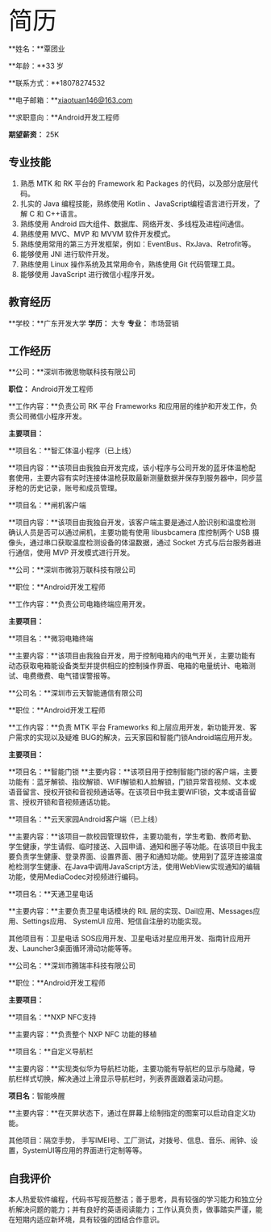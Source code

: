 <font size=7>简历</font>

**姓名：**覃团业

**年龄：**33 岁

**联系方式：**18078274532

**电子邮箱：**xiaotuan146@163.com

**求职意向：**Android开发工程师

**期望薪资：** 25K

## 专业技能

1. 熟悉 MTK 和 RK 平台的 Framework 和 Packages 的代码，以及部分底层代码。
2. 扎实的 Java 编程技能，熟练使用 Kotlin 、JavaScript编程语言进行开发，了解 C 和 C++语言。
3. 熟练使用 Android 四大组件、数据库、网络开发、多线程及进程间通信。
4. 熟练使用 MVC、MVP 和 MVVM 软件开发模式。
5. 熟练使用常用的第三方开发框架，例如：EventBus、RxJava、Retrofit等。
6. 能够使用 JNI 进行软件开发。
7. 熟练使用 Linux 操作系统及其常用命令，熟练使用 Git 代码管理工具。
8. 能够使用 JavaScript 进行微信小程序开发。



## 教育经历

**学校：**广东开发大学             **学历：** 大专               **专业：** 市场营销



## 工作经历



**公司：**深圳市微思物联科技有限公司

**职位：** Android开发工程师

**工作内容：**负责公司 RK 平台 Frameworks 和应用层的维护和开发工作，负责公司微信小程序开发。

**主要项目：**

**项目名：**智汇体温小程序（已上线）

**项目内容：**该项目由我独自开发完成，该小程序与公司开发的蓝牙体温枪配套使用，主要内容有实时连接体温枪获取最新测量数据并保存到服务器中，同步蓝牙枪的历史记录，账号和成员管理。



**项目名：**闸机客户端

**项目内容：**该项目由我独自开发，该客户端主要是通过人脸识别和温度检测确认人员是否可以通过闸机，主要功能有使用 libusbcamera 库控制两个 USB 摄像头，通过串口获取温度检测设备的体温数据，通过 Socket 方式与后台服务器进行通信，使用 MVP 开发模式进行开发。



**公司：**深圳市微羽万联科技有限公司

**职位：**Android开发工程师

**工作内容：**负责公司电箱终端应用开发。

**主要项目：**

**项目名：**微羽电箱终端

**主要内容：**该项目由我独自开发，用于控制电箱内的电气开关，主要功能有动态获取电箱能设备类型并提供相应的控制操作界面、电箱的电量统计、电箱测试、电费缴费、电气错误警报等。



**公司名：**深圳市云天智能通信有限公司

**职位：**Android开发工程师

**工作内容：**负责 MTK 平台 Frameworks 和上层应用开发，新功能开发、客户需求的实现以及疑难 BUG的解决，云天家园和智能门锁Android端应用开发。

**主要项目：**

**项目名：**智能门锁
**主要内容：**该项目用于控制智能门锁的客户端，主要功能有：蓝牙解锁、指纹解锁、WIFI解锁和人脸解锁，门锁异常音视频、文本或语音留言、授权开锁和音视频通话等。在该项目中我主要WIFI锁，文本或语音留言、授权开锁和音视频通话功能。



**项目名：**云天家园Android客户端（已上线）

**主要内容：**该项目一款校园管理软件，主要功能有，学生考勤、教师考勤、学生健康，学生请假、临时接送、入园申请、通知和圈子等功能。在该项目中我主要负责学生健康、登录界面、设置界面、圈子和通知功能。使用到了蓝牙连接温度枪检测学生健康、在Java中调用JavaScript方法，使用WebView实现通知的编辑功能，使用MediaCodec对视频进行编码。



**项目名：**天通卫星电话

**主要内容：**主要负责卫星电话模块的 RIL 层的实现、Dail应用、Messages应用、Settings应用、 SystemUI 应用、短信自注册的功能实现。



其他项目有：卫星电话 SOS应用开发、卫星电话对星应用开发、指南针应用开发、Launcher3桌面循环滑动功能等等。



**公司名：**深圳市腾瑞丰科技有限公司

**职位：**Android开发工程师

**主要项目：**

**项目名：**NXP NFC支持

**主要内容：**负责整个 NXP NFC 功能的移植



**项目名：**自定义导航栏

**主要内容：**实现类似华为导航栏功能，主要功能有导航栏的显示与隐藏，导航栏样式切换，解决通过上滑显示导航栏时，列表界面跟着滚动问题。



**项目名**：智能唤醒

**主要内容：**在灭屏状态下，通过在屏幕上绘制指定的图案可以启动自定义功能。



其他项目：隔空手势， 手写IMEI号、工厂测试，对拨号、信息、音乐、闹钟、设置，SystemUI等应用的界面进行定制等等。



## 自我评价

本人热爱软件编程，代码书写规范整洁；善于思考，具有较强的学习能力和独立分析解决问题的能力；并有良好的英语阅读能力；工作认真负责，做事踏实严谨，能在短期内适应新环境，具有较强的团结合作意识。

